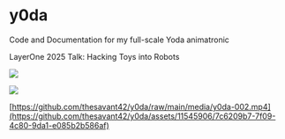 # y0da
Code and Documentation for my full-scale Yoda animatronic


LayerOne 2025 Talk: Hacking Toys into Robots

[<img src="https://img.youtube.com/vi/PvwhKqiAzew/hqdefault.jpg"/>](https://www.youtube.com/watch?v=PvwhKqiAzew)

[<img src="https://img.youtube.com/vi/jfygCYoRjw8/hqdefault.jpg"/>](https://youtube.com/shorts/jfygCYoRjw8)

[https://github.com/thesavant42/y0da/raw/main/media/y0da-002.mp4](https://github.com/thesavant42/y0da/assets/11545906/7c6209b7-7f09-4c80-9da1-e085b2b586af)

